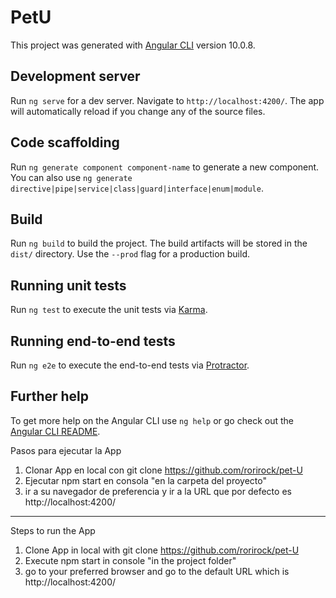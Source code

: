 # PetU

This project was generated with [Angular CLI](https://github.com/angular/angular-cli) version 10.0.8.

## Development server

Run `ng serve` for a dev server. Navigate to `http://localhost:4200/`. The app will automatically reload if you change any of the source files.

## Code scaffolding

Run `ng generate component component-name` to generate a new component. You can also use `ng generate directive|pipe|service|class|guard|interface|enum|module`.

## Build

Run `ng build` to build the project. The build artifacts will be stored in the `dist/` directory. Use the `--prod` flag for a production build.

## Running unit tests

Run `ng test` to execute the unit tests via [Karma](https://karma-runner.github.io).

## Running end-to-end tests

Run `ng e2e` to execute the end-to-end tests via [Protractor](http://www.protractortest.org/).

## Further help

To get more help on the Angular CLI use `ng help` or go check out the [Angular CLI README](https://github.com/angular/angular-cli/blob/master/README.md).


Pasos para ejecutar la App

1. Clonar App en local con git clone https://github.com/rorirock/pet-U
2. Ejecutar  npm start en  consola "en la carpeta del proyecto"
3. ir a su navegador de preferencia y ir a la URL que por defecto es http://localhost:4200/ 

-------------------------------------

Steps to run the App

1. Clone App in local with git clone https://github.com/rorirock/pet-U
2. Execute npm start in console "in the project folder"
3. go to your preferred browser and go to the default URL which is http://localhost:4200/ 
